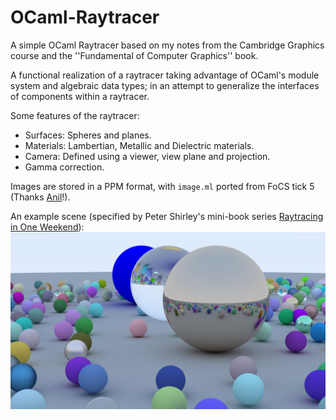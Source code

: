 # OCaml-Raytracer
A simple OCaml Raytracer based on my notes from the Cambridge Graphics course and the ''Fundamental of
Computer Graphics'' book.

A functional realization of a raytracer taking advantage of
OCaml's module system and algebraic data types; in an attempt
to generalize the interfaces of components within a raytracer. 

Some features of the raytracer:
- Surfaces: Spheres and planes.
- Materials: Lambertian, Metallic and Dielectric materials.
- Camera: Defined using a viewer, view plane and projection.
- Gamma correction. 

Images are stored in a PPM format, with `image.ml` ported from FoCS tick 5 (Thanks [Anil](https://github.com/avsm)!).

An example scene (specified by Peter Shirley's mini-book series [Raytracing in One Weekend](https://raytracing.github.io/)):
![Scene](./image.jpeg)

